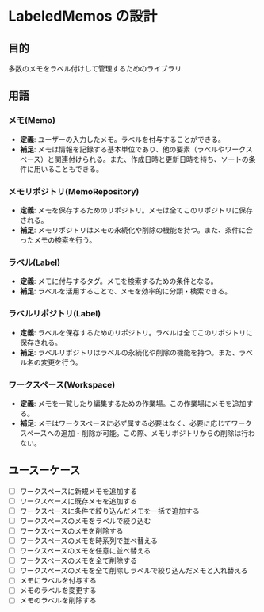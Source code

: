 # LabeledMemos の設計

## 目的

多数のメモをラベル付けして管理するためのライブラリ

## 用語

### メモ(Memo)
- **定義**: ユーザーの入力したメモ。ラベルを付与することができる。
- **補足**: メモは情報を記録する基本単位であり、他の要素（ラベルやワークスペース）と関連付けられる。また、作成日時と更新日時を持ち、ソートの条件に用いることもできる。

### メモリポジトリ(MemoRepository)
- **定義**: メモを保存するためのリポジトリ。メモは全てこのリポジトリに保存される。
- **補足**: メモリポジトリはメモの永続化や削除の機能を持つ。また、条件に合ったメモの検索を行う。

### ラベル(Label)
- **定義**: メモに付与するタグ。メモを検索するための条件となる。
- **補足**: ラベルを活用することで、メモを効率的に分類・検索できる。

### ラベルリポジトリ(Label)

- **定義**: ラベルを保存するためのリポジトリ。ラベルは全てこのリポジトリに保存される。
- **補足**: ラベルリポジトリはラベルの永続化や削除の機能を持つ。また、ラベル名の変更を行う。

### ワークスペース(Workspace)
- **定義**: メモを一覧したり編集するための作業場。この作業場にメモを追加する。
- **補足**: メモはワークスペースに必ず属する必要はなく、必要に応じてワークスペースへの追加・削除が可能。この際、メモリポジトリからの削除は行わない。

## ユースーケース

- [ ] ワークスペースに新規メモを追加する
- [ ] ワークスペースに既存メモを追加する
- [ ] ワークスペースに条件で絞り込んだメモを一括で追加する
- [ ] ワークスペースのメモをラベルで絞り込む
- [ ] ワークスペースのメモを削除する
- [ ] ワークスペースのメモを時系列で並べ替える
- [ ] ワークスペースのメモを任意に並べ替える
- [ ] ワークスペースのメモを全て削除する 
- [ ] ワークスペースのメモを全て削除しラベルで絞り込んだメモと入れ替える
- [ ] メモにラベルを付与する
- [ ] メモのラベルを変更する
- [ ] メモのラベルを削除する
